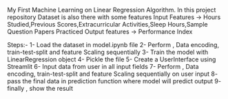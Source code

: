 My First Machine Learning on Linear Regression Algorithm.
In  this project repository Dataset is also there with some features
Input Features -> Hours Studied,Previous Scores,Extracurricular Activities,Sleep Hours,Sample Question Papers Practiced
Output features -> Performance Index

Steps:-
1- Load the dataset in model.ipynb file
2- Perform , Data encoding, train-test-split and feature Scaling sequentially 
3- Train the model with LinearRegression object
4- Pickle the file 
5- Create a UserInterface using Streamlit
6- Input data from user in all input fields
7- Perform , Data encoding, train-test-split and feature Scaling sequentially  on user input
8- pass the final data in prediction function where model will predict output
9- finally , show the result
